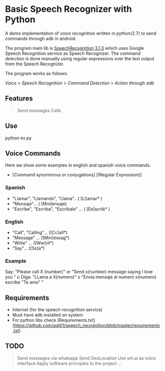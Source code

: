 # Basic Speech Recognizer with Python 

A demo implementation of voice recognition  written in python(2.7) to send commands through adb in android.

The program main lib is [SpeechRecognition 3.1.3](https://pypi.python.org/pypi/SpeechRecognition/) which uses 
Google Speech Recognition service as Speech Recognizer.  The *command detection* is done manually using regular expressions over
the text output from the Speech Recognizer.
 
 The program works as follows:
 
 *Voice* > *Speech Recognition* > *Command Detection* > *Action through adb*
 

## Features
> Send messages
> Calls

## Use

python ex.py

## Voice Commands

Here we show some examples in english and spanish voice commands.

* [Command synonimous or conjugations] [(Regular Expression)]

### Spanish
* "Llamar", "Llamando", "Llama".. ( [Ll]amar* )
* "Mensaje"... ( [Mm]ensaje)
* "Escribe", "Escriba", "Escribale" ... ( [Ee]scrib* )

### English
* "Call", "Calling"... ([Cc]all*)
* "Message" ... ([Mm]essag*)
* "Write" ... ([Ww]rit*)
* "Say"... ([Ss]a*)

### Example

Say: "Please call X (number)" or "Send x(number) message saying I love you "
o
Diga: "LLama a X(numero)" o "Envia mensaje al numero x(numero) escribe "Te amo" " 


## Requirements
* Internet (for the speech recognition service)
* Must have adb installed on system
* For python libs check [Requirements.txt] (https://github.com/aqt01/speech_recognition/blob/master/requirements.txt)



## TODO
> Send messages via whatsapp
> Send GeoLocation
> Use wit.ai as voice interface
> Apply software principles to the project 
> ...
